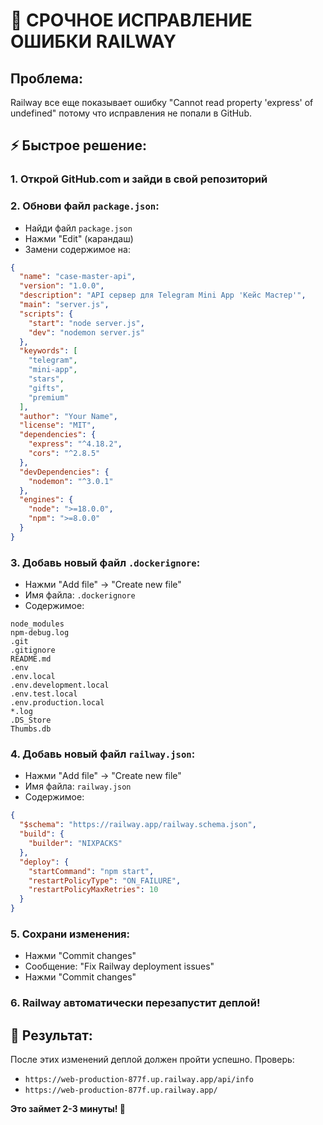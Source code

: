 # 🚨 СРОЧНОЕ ИСПРАВЛЕНИЕ ОШИБКИ RAILWAY

## Проблема:
Railway все еще показывает ошибку "Cannot read property 'express' of undefined" потому что исправления не попали в GitHub.

## ⚡ Быстрое решение:

### 1. Открой GitHub.com и зайди в свой репозиторий

### 2. Обнови файл `package.json`:
- Найди файл `package.json`
- Нажми "Edit" (карандаш)
- Замени содержимое на:

```json
{
  "name": "case-master-api",
  "version": "1.0.0",
  "description": "API сервер для Telegram Mini App 'Кейс Мастер'",
  "main": "server.js",
  "scripts": {
    "start": "node server.js",
    "dev": "nodemon server.js"
  },
  "keywords": [
    "telegram",
    "mini-app",
    "stars",
    "gifts",
    "premium"
  ],
  "author": "Your Name",
  "license": "MIT",
  "dependencies": {
    "express": "^4.18.2",
    "cors": "^2.8.5"
  },
  "devDependencies": {
    "nodemon": "^3.0.1"
  },
  "engines": {
    "node": ">=18.0.0",
    "npm": ">=8.0.0"
  }
}
```

### 3. Добавь новый файл `.dockerignore`:
- Нажми "Add file" → "Create new file"
- Имя файла: `.dockerignore`
- Содержимое:
```
node_modules
npm-debug.log
.git
.gitignore
README.md
.env
.env.local
.env.development.local
.env.test.local
.env.production.local
*.log
.DS_Store
Thumbs.db
```

### 4. Добавь новый файл `railway.json`:
- Нажми "Add file" → "Create new file"
- Имя файла: `railway.json`
- Содержимое:
```json
{
  "$schema": "https://railway.app/railway.schema.json",
  "build": {
    "builder": "NIXPACKS"
  },
  "deploy": {
    "startCommand": "npm start",
    "restartPolicyType": "ON_FAILURE",
    "restartPolicyMaxRetries": 10
  }
}
```

### 5. Сохрани изменения:
- Нажми "Commit changes"
- Сообщение: "Fix Railway deployment issues"
- Нажми "Commit changes"

### 6. Railway автоматически перезапустит деплой!

## 🎯 Результат:
После этих изменений деплой должен пройти успешно. Проверь:
- `https://web-production-877f.up.railway.app/api/info`
- `https://web-production-877f.up.railway.app/`

**Это займет 2-3 минуты! 🚀**
